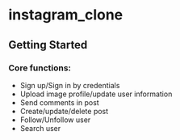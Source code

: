 # instagram_clone

## Getting Started

### Core functions:
 - Sign up/Sign in by credentials
 - Upload image profile/update user information
 - Send comments in post
 - Create/update/delete post
 - Follow/Unfollow user
 - Search user

<!-- 
### Demo

#### 1:
<p align="center" width="100%">
    <img src="demo/Screenshot_20230430-201936.png" width="32%"/>
    <img src="demo/Screenshot_20230430-201948.png" width="32%"/>
    <img src="demo/Screenshot_20230430-201951.png" width="32%"/>
</p>

#### 2:
<p align="center" width="100%">
    <img src="demo/Screenshot_20230430-202008.png" width="32%"/>
    <img src="demo/Screenshot_20230430-202013.png" width="32%"/>
    <img src="demo/Screenshot_20230430-202020.png" width="32%"/>
</p>

#### 3:
<p align="center" width="100%">
    <img src="demo/Screenshot_20230430-202039.png" width="32%"/>
    <img src="demo/Screenshot_20230430-202139.png" width="32%"/>
    <img src="demo/Screenshot_20230430-202146.png" width="32%"/>
</p> -->

